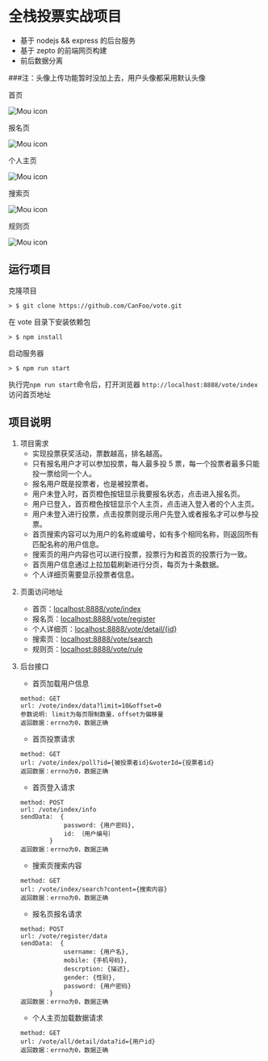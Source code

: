 # 全栈投票实战项目

- 基于 nodejs && express 的后台服务
- 基于 zepto 的前端网页构建
- 前后数据分离

###注：头像上传功能暂时没加上去，用户头像都采用默认头像

首页

![Mou icon](./index.jpg)

报名页

![Mou icon](./register.jpg)

个人主页

![Mou icon](./detail.jpg)

搜索页

![Mou icon](./search.jpg)

规则页

![Mou icon](./rule.jpg)

## 运行项目

克隆项目

```
> $ git clone https://github.com/CanFoo/vote.git
```

在 vote 目录下安装依赖包

```
> $ npm install
```

启动服务器

```
> $ npm run start
```

执行完`npm run start`命令后，打开浏览器 `http://localhost:8888/vote/index`访问首页地址

## 项目说明

1. 项目需求
   - 实现投票获奖活动，票数越高，排名越高。
   - 只有报名用户才可以参加投票，每人最多投 5 票，每一个投票者最多只能投一票给同一个人。
   - 报名用户既是投票者，也是被投票者。
   - 用户未登入时，首页橙色按钮显示我要报名状态，点击进入报名页。
   - 用户已登入，首页橙色按钮显示个人主页，点击进入登入者的个人主页。
   - 用户未登入进行投票，点击投票则提示用户先登入或者报名才可以参与投票。
   - 首页搜索内容可以为用户的名称或编号，如有多个相同名称，则返回所有匹配名称的用户信息。
   - 搜索页的用户内容也可以进行投票，投票行为和首页的投票行为一致。
   - 首页用户信息通过上拉加载刷新进行分页，每页为十条数据。
   - 个人详细页需要显示投票者信息。

2) 页面访问地址

   - 首页：[localhost:8888/vote/index](localhost:8888/vote/index)
   - 报名页：[localhost:8888/vote/register](localhost:8888/vote/register)
   - 个人详细页：[localhost:8888/vote/detail/{id}](localhost:8888/vote/detail)
   - 搜索页：[localhost:8888/vote/search](localhost:8888/vote/search)
   - 规则页：[localhost:8888/vote/rule](localhost:8888/vote/rule)

3) 后台接口

   - 首页加载用户信息

   ```
   method: GET
   url: /vote/index/data?limit=10&offset=0
   参数说明: limit为每页限制数量，offset为偏移量
   返回数据：errno为0，数据正确
   ```

   - 首页投票请求

   ```
   method: GET
   url: /vote/index/poll?id={被投票者id}&voterId={投票者id}
   返回数据：errno为0，数据正确
   ```

   - 首页登入请求

   ```
   method: POST
   url: /vote/index/info
   sendData:  {
   			   password: {用户密码},
   		       id: ｛用户编号｝
   		   }
   返回数据：errno为0，数据正确
   ```

   - 搜索页搜索内容

   ```
   method: GET
   url: /vote/index/search?content={搜索内容}
   返回数据：errno为0，数据正确
   ```

   - 报名页报名请求

   ```
   method: POST
   url: /vote/register/data
   sendData:  {
   		       username: {用户名},
   			   mobile: {手机号码},
   			   descrption: {描述},
   			   gender: {性别},
   			   password: {用户密码}
   		   }
   返回数据：errno为0，数据正确
   ```

   - 个人主页加载数据请求

   ```
   method: GET
   url: /vote/all/detail/data?id={用户id}
   返回数据：errno为0，数据正确
   ```
